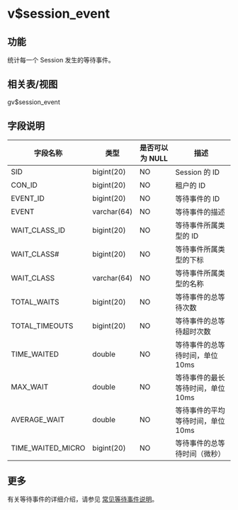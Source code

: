 v$session_event 
====================================



功能 
-----------

统计每一个 Session 发生的等待事件。

相关表/视图 
---------------

gv$session_event

字段说明 
-------------



|     **字段名称**      |   **类型**    | **是否可以为 NULL** |       **描述**        |
|-------------------|-------------|----------------|---------------------|
| SID               | bigint(20)  | NO             | Session 的 ID        |
| CON_ID            | bigint(20)  | NO             | 租户的 ID              |
| EVENT_ID          | bigint(20)  | NO             | 等待事件的 ID            |
| EVENT             | varchar(64) | NO             | 等待事件的描述             |
| WAIT_CLASS_ID     | bigint(20)  | NO             | 等待事件所属类型的 ID        |
| WAIT_CLASS#       | bigint(20)  | NO             | 等待事件所属类型的下标         |
| WAIT_CLASS        | varchar(64) | NO             | 等待事件所属类型的名称         |
| TOTAL_WAITS       | bigint(20)  | NO             | 等待事件的总等待次数          |
| TOTAL_TIMEOUTS    | bigint(20)  | NO             | 等待事件的总等待超时次数        |
| TIME_WAITED       | double      | NO             | 等待事件的总等待时间，单位 10ms  |
| MAX_WAIT          | double      | NO             | 等待事件的最长等待时间，单位 10ms |
| AVERAGE_WAIT      | double      | NO             | 等待事件的平均等待时间，单位 10ms |
| TIME_WAITED_MICRO | bigint(20)  | NO             | 等待事件的总等待时间（微秒）      |

## 更多
有关等待事件的详细介绍，请参见 [常见等待事件说明](../400.wait-event-description.md)。
